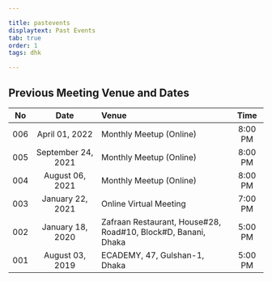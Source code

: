 ```yaml
---

title: pastevents
displaytext: Past Events
tab: true
order: 1
tags: dhk

---
```


## **Previous Meeting Venue and Dates**

| No | Date | Venue | Time | 
| :-: | :-: | :-- | :-: |
| 006 | April 01, 2022 | Monthly Meetup (Online) | 8:00 PM |
| 005 | September 24, 2021 | Monthly Meetup (Online) | 8:00 PM |
| 004 | August 06, 2021 | Monthly Meetup (Online) | 8:00 PM |
| 003 | January 22, 2021 | Online Virtual Meeting | 7:00 PM |
| 002 | January 18, 2020 | Zafraan Restaurant, House#28, Road#10, Block#D, Banani, Dhaka | 5:00 PM |
| 001 | August 03, 2019 | ECADEMY, 47, Gulshan-1, Dhaka | 5:00 PM |
